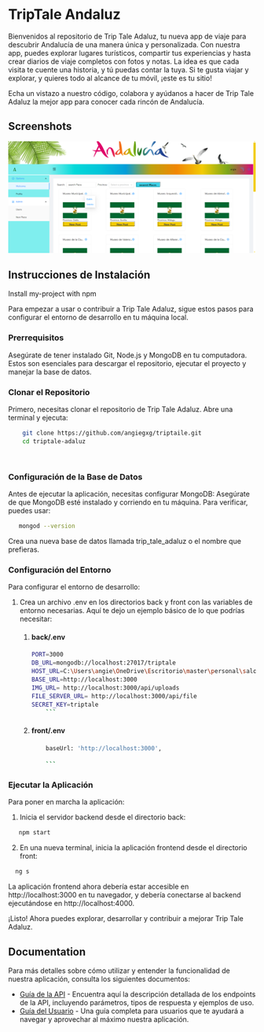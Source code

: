 # TripTale Andaluz

Bienvenidos al repositorio de Trip Tale Adaluz, tu nueva app de viaje para descubrir Andalucía de una manera única y personalizada. Con nuestra app, puedes explorar lugares turísticos, compartir tus experiencias y hasta crear diarios de viaje completos con fotos y notas. La idea es que cada visita te cuente una historia, y tú puedas contar la tuya. Si te gusta viajar y explorar, y quieres todo al alcance de tu móvil, ¡este es tu sitio!

Echa un vistazo a nuestro código, colabora y ayúdanos a hacer de Trip Tale Adaluz la mejor app para conocer cada rincón de Andalucía.


## Screenshots

![App Screenshot](images\screnWelcome.png)


##  Instrucciones de Instalación

Install my-project with npm


Para empezar a usar o contribuir a Trip Tale Adaluz, sigue estos pasos para configurar el entorno de desarrollo en tu máquina local.

### Prerrequisitos
Asegúrate de tener instalado Git, Node.js y MongoDB en tu computadora. Estos son esenciales para descargar el repositorio, ejecutar el proyecto y manejar la base de datos.

### Clonar el Repositorio
Primero, necesitas clonar el repositorio de Trip Tale Adaluz. Abre una terminal y ejecuta:  

```bash
    git clone https://github.com/angiegxg/triptaile.git
    cd triptale-adaluz
```

```bash
   
```
### Configuración de la Base de Datos
Antes de ejecutar la aplicación, necesitas configurar MongoDB:
Asegúrate de que MongoDB esté instalado y corriendo en tu máquina. Para verificar, puedes usar:

```bash
   mongod --version
```
Crea una nueva base de datos llamada trip_tale_adaluz o el nombre que prefieras.

### Configuración del Entorno

Para configurar el entorno de desarrollo:

1. Crea un archivo .env en los directorios back y front con las variables de entorno necesarias. Aquí te dejo un ejemplo básico de lo que podrías necesitar:
    1. #### back/.env
        ```bash
        PORT=3000
        DB_URL=mongodb://localhost:27017/triptale
        HOST_URL=C:\Users\angie\OneDrive\Escritorio\master\personal\salon\triptale\back
        BASE_URL=http://localhost:3000
        IMG_URL= http://localhost:3000/api/uploads
        FILE_SERVER_URL= http://localhost:3000/api/file
        SECRET_KEY=triptale
            ```

    2. #### front/.env

        ```bash
            baseUrl: 'http://localhost:3000',
            
            ```
### Ejecutar la Aplicación
Para poner en marcha la aplicación:

1. Inicia el servidor backend desde el directorio back:

```bash
   npm start
```
2. En una nueva terminal, inicia la aplicación frontend desde el directorio front:

```bash
  ng s
```

La aplicación frontend ahora debería estar accesible en http://localhost:3000 en tu navegador, y debería conectarse al backend ejecutándose en http://localhost:4000.

¡Listo! Ahora puedes explorar, desarrollar y contribuir a mejorar Trip Tale Adaluz.


## Documentation

Para más detalles sobre cómo utilizar y entender la funcionalidad de nuestra aplicación, consulta los siguientes documentos:

- [Guía de la API](https://linktoapidocumentation) - Encuentra aquí la descripción detallada de los endpoints de la API, incluyendo parámetros, tipos de respuesta y ejemplos de uso.
- [Guía del Usuario](https://linktouserguide) - Una guía completa para usuarios que te ayudará a navegar y aprovechar al máximo nuestra aplicación.
